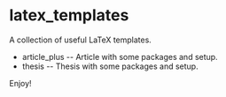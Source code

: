 # latex_templates
A collection of useful LaTeX templates.

* article_plus -- Article with some packages and setup.
* thesis -- Thesis with some packages and setup.


Enjoy!
